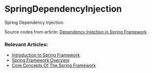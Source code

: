 # SpringDependencyInjection
Spring Dependency Injection

Source codes from article:
[Dependency Injection in Spring Framework](https://www.dariawan.com/tutorials/spring/dependency-injection-spring-framework/)

### Relevant Articles:
- [Introduction to Spring Framework](https://www.dariawan.com/tutorials/spring/introduction-to-spring-framework/)
- [Spring Framework Overview](https://www.dariawan.com/tutorials/spring/spring-framework-overview/)
- [Core Concepts Of The Spring Framework](https://www.dariawan.com/tutorials/spring/core-concepts-of-the-spring-framework/)